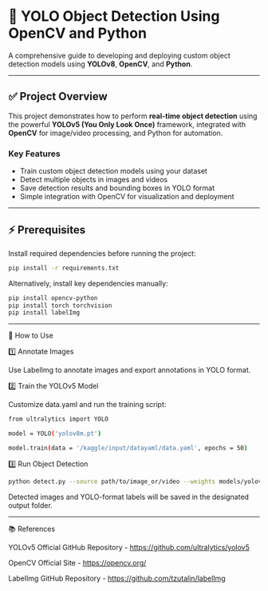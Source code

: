 # 🚀 YOLO Object Detection Using OpenCV and Python

A comprehensive guide to developing and deploying custom object detection models using **YOLOv8**, **OpenCV**, and **Python**.

---

## ✅ Project Overview

This project demonstrates how to perform **real-time object detection** using the powerful **YOLOv5 (You Only Look Once)** framework, integrated with **OpenCV** for image/video processing, and Python for automation.

### Key Features
- Train custom object detection models using your dataset
- Detect multiple objects in images and videos
- Save detection results and bounding boxes in YOLO format
- Simple integration with OpenCV for visualization and deployment

---

## ⚡ Prerequisites

Install required dependencies before running the project:

```bash
pip install -r requirements.txt
```

Alternatively, install key dependencies manually:

```bash
pip install opencv-python
pip install torch torchvision
pip install labelImg
```
---

🚧 How to Use

1️⃣ Annotate Images

Use LabelImg to annotate images and export annotations in YOLO format.

2️⃣ Train the YOLOv5 Model

Customize data.yaml and run the training script:
```bash
from ultralytics import YOLO

model = YOLO('yolov8m.pt')

model.train(data = '/kaggle/input/datayaml/data.yaml', epochs = 50)
```

3️⃣ Run Object Detection
```bash
python detect.py --source path/to/image_or/video --weights models/yolov8_custom_model.pt

```
Detected images and YOLO-format labels will be saved in the designated output folder.

---

📚 References

YOLOv5 Official GitHub Repository - https://github.com/ultralytics/yolov5

OpenCV Official Site - https://opencv.org/

LabelImg GitHub Repository - https://github.com/tzutalin/labelImg



